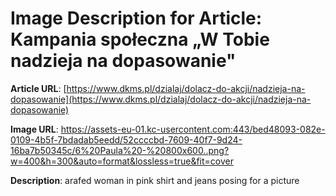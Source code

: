 # Image Description for Article: Kampania społeczna „W Tobie nadzieja na dopasowanie"
**Article URL**: [https://www.dkms.pl/dzialaj/dolacz-do-akcji/nadzieja-na-dopasowanie](https://www.dkms.pl/dzialaj/dolacz-do-akcji/nadzieja-na-dopasowanie)

**Image URL**: https://assets-eu-01.kc-usercontent.com:443/bed48093-082e-0109-4b5f-7bdadab5eedd/52ccccbd-7609-40f7-9d24-16ba7b50345c/6%20Paula%20-%20800x600..png?w=400&h=300&auto=format&lossless=true&fit=cover

**Description**: arafed woman in pink shirt and jeans posing for a picture
